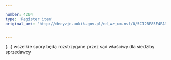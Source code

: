 ```yaml
---

number: 4204
type: 'Register item'
original_uri: 'http://decyzje.uokik.gov.pl/nd_wz_um.nsf/0/5C12BF85F4FA3D3EC1257AFB0030DA8A?OpenDocument'


---
```


(...) wszelkie spory będą rozstrzygane przez sąd właściwy dla siedziby sprzedawcy
